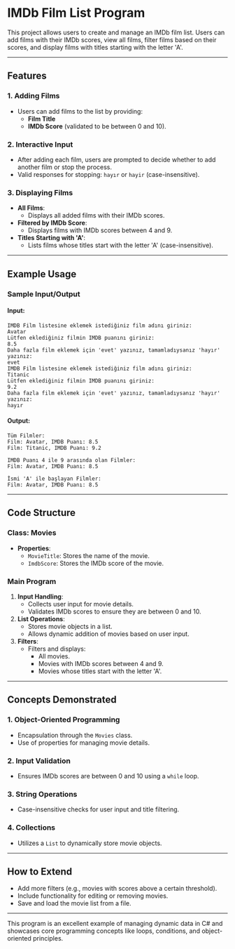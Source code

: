 # IMDb Film List Program

This project allows users to create and manage an IMDb film list. Users can add films with their IMDb scores, view all films, filter films based on their scores, and display films with titles starting with the letter 'A'.

---

## Features

### **1. Adding Films**
- Users can add films to the list by providing:
  - **Film Title**
  - **IMDb Score** (validated to be between 0 and 10).

### **2. Interactive Input**
- After adding each film, users are prompted to decide whether to add another film or stop the process.
- Valid responses for stopping: `hayır` or `hayir` (case-insensitive).

### **3. Displaying Films**
- **All Films**:
  - Displays all added films with their IMDb scores.
- **Filtered by IMDb Score**:
  - Displays films with IMDb scores between 4 and 9.
- **Titles Starting with 'A'**:
  - Lists films whose titles start with the letter 'A' (case-insensitive).

---

## Example Usage

### **Sample Input/Output**
#### Input:
```
IMDB Film listesine eklemek istediğiniz film adını giriniz:
Avatar
Lütfen eklediğiniz filmin IMDB puanını giriniz:
8.5
Daha fazla film eklemek için 'evet' yazınız, tamamladıysanız 'hayır' yazınız:
evet
IMDB Film listesine eklemek istediğiniz film adını giriniz:
Titanic
Lütfen eklediğiniz filmin IMDB puanını giriniz:
9.2
Daha fazla film eklemek için 'evet' yazınız, tamamladıysanız 'hayır' yazınız:
hayır
```

#### Output:
```
Tüm Filmler:
Film: Avatar, IMDB Puanı: 8.5
Film: Titanic, IMDB Puanı: 9.2

IMDB Puanı 4 ile 9 arasında olan Filmler:
Film: Avatar, IMDB Puanı: 8.5

İsmi 'A' ile başlayan Filmler:
Film: Avatar, IMDB Puanı: 8.5
```

---

## Code Structure

### **Class: Movies**
- **Properties**:
  - `MovieTitle`: Stores the name of the movie.
  - `ImdbScore`: Stores the IMDb score of the movie.

### **Main Program**
1. **Input Handling**:
   - Collects user input for movie details.
   - Validates IMDb scores to ensure they are between 0 and 10.
2. **List Operations**:
   - Stores movie objects in a list.
   - Allows dynamic addition of movies based on user input.
3. **Filters**:
   - Filters and displays:
     - All movies.
     - Movies with IMDb scores between 4 and 9.
     - Movies whose titles start with the letter 'A'.

---

## Concepts Demonstrated

### 1. **Object-Oriented Programming**
- Encapsulation through the `Movies` class.
- Use of properties for managing movie details.

### 2. **Input Validation**
- Ensures IMDb scores are between 0 and 10 using a `while` loop.

### 3. **String Operations**
- Case-insensitive checks for user input and title filtering.

### 4. **Collections**
- Utilizes a `List` to dynamically store movie objects.

---

## How to Extend

- Add more filters (e.g., movies with scores above a certain threshold).
- Include functionality for editing or removing movies.
- Save and load the movie list from a file.

---

This program is an excellent example of managing dynamic data in C# and showcases core programming concepts like loops, conditions, and object-oriented principles.


